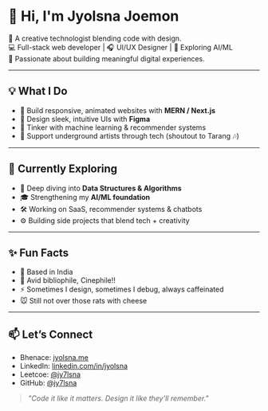 # 👋 Hi, I'm Jyolsna Joemon

🎨 A creative technologist blending code with design.  
💻 Full-stack web developer | 🎧 UI/UX Designer | 🤖 Exploring AI/ML  
🚀 Passionate about building meaningful digital experiences.

---

## 💡 What I Do

- 🔧 Build responsive, animated websites with **MERN / Next.js**
- 🎨 Design sleek, intuitive UIs with **Figma**
- 🧠 Tinker with machine learning & recommender systems
- 🎤 Support underground artists through tech (shoutout to Tarang 🎶)

---

## 🌱 Currently Exploring

- 🧩 Deep diving into **Data Structures & Algorithms**
- 🎓 Strengthening my **AI/ML foundation**
- 🛠️ Working on SaaS, recommender systems & chatbots
- ⚙️ Building side projects that blend tech + creativity

---

## ✨ Fun Facts

- 📍 Based in India  
- 🧠 Avid bibliophile, Cinephile!!
- ⚡ Sometimes I design, sometimes I debug, always caffeinated  
- 🐭 Still not over those rats with cheese

---

## 📫 Let’s Connect

- Bhenace: [jyolsna.me](https://www.behance.net/jyolsnajoemon)
- LinkedIn: [linkedin.com/in/jyolsna](https://www.linkedin.com/in/jyolsna-joemon/)
- Leetcoe: [@jy7lsna](https://twitter.com/jy7lsna)
- GitHub: [@jy7lsna](https://leetcode.com/u/jy7lsna/)

> *"Code it like it matters. Design it like they’ll remember."*
